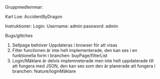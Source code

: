 Gruppmedlemmar:

Karl Loe: AccidentByDragon


Instruktioner:
Login: 
  Username: admin
  password: admin

Bugs/glitches
1. Sellpage behöver Uppdateras i browser för att visas
2. Filter functionen är inte helt implementerade, den kan ses i en funktionella form i branchen: buyPage/filterList
3. Login/Mäklare är delvis implemneterade men inte helt uppdaterade till att fungera med JSON, den kan ses som den är planerade att fungera i branchen: feature/loginMäklare
